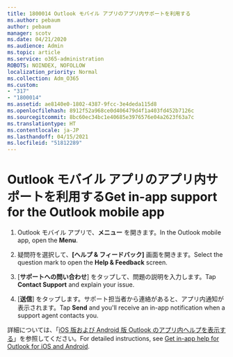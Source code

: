 ```yaml
---
title: 1800014 Outlook モバイル アプリのアプリ内サポートを利用する
ms.author: pebaum
author: pebaum
manager: scotv
ms.date: 04/21/2020
ms.audience: Admin
ms.topic: article
ms.service: o365-administration
ROBOTS: NOINDEX, NOFOLLOW
localization_priority: Normal
ms.collection: Adm_O365
ms.custom:
- "317"
- "1800014"
ms.assetid: ae8140e0-1802-4387-9fcc-3e4deda115d8
ms.openlocfilehash: 8912f52a968ce0d406479d4f1a403fd452b7126c
ms.sourcegitcommit: 8bc60ec34bc1e40685e3976576e04a2623f63a7c
ms.translationtype: HT
ms.contentlocale: ja-JP
ms.lasthandoff: 04/15/2021
ms.locfileid: "51812289"
---
```

# <a name="get-in-app-support-for-the-outlook-mobile-app"></a><span data-ttu-id="c80c6-102">Outlook モバイル アプリのアプリ内サポートを利用する</span><span class="sxs-lookup"><span data-stu-id="c80c6-102">Get in-app support for the Outlook mobile app</span></span>

1. <span data-ttu-id="c80c6-103">Outlook モバイル アプリで、**メニュー** を開きます。</span><span class="sxs-lookup"><span data-stu-id="c80c6-103">In the Outlook mobile app, open the **Menu**.</span></span>

2. <span data-ttu-id="c80c6-104">疑問符を選択して、**[ヘルプ &amp; フィードバック]** 画面を開きます。</span><span class="sxs-lookup"><span data-stu-id="c80c6-104">Select the question mark to open the **Help &amp; Feedback** screen.</span></span>

3. <span data-ttu-id="c80c6-105">[**サポートへの問い合わせ**] をタップして、問題の説明を入力します。</span><span class="sxs-lookup"><span data-stu-id="c80c6-105">Tap **Contact Support** and explain your issue.</span></span>

4. <span data-ttu-id="c80c6-106">[**送信**] をタップします。サポート担当者から連絡があると、アプリ内通知が表示されます。</span><span class="sxs-lookup"><span data-stu-id="c80c6-106">Tap **Send** and you'll receive an in-app notification when a support agent contacts you.</span></span>

<span data-ttu-id="c80c6-107">詳細については、「[iOS 版および Android 版 Outlook のアプリ内ヘルプを表示する](https://support.office.com/article/218a22d1-9fa5-4889-b689-de1c63493243.aspx#ID0EAABAAA=Contact_Support)」を参照してください。</span><span class="sxs-lookup"><span data-stu-id="c80c6-107">For detailed instructions, see [Get in-app help for Outlook for iOS and Android](https://support.office.com/article/218a22d1-9fa5-4889-b689-de1c63493243.aspx#ID0EAABAAA=Contact_Support).</span></span>
